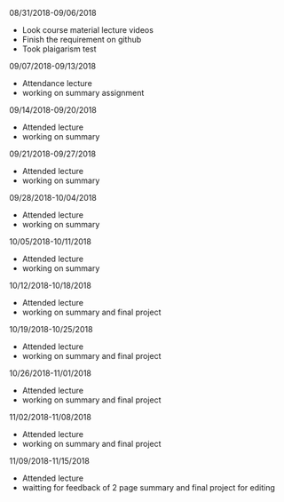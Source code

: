 08/31/2018-09/06/2018

+ Look course material lecture videos
+ Finish the requirement on github
+ Took plaigarism test

09/07/2018-09/13/2018
+ Attendance lecture
+ working on summary assignment

09/14/2018-09/20/2018
+ Attended lecture
+ working on summary

09/21/2018-09/27/2018
+ Attended lecture
+ working on summary

09/28/2018-10/04/2018
+ Attended lecture
+ working on summary

10/05/2018-10/11/2018
+ Attended lecture
+ working on summary

10/12/2018-10/18/2018
+ Attended lecture
+ working on summary and final project

10/19/2018-10/25/2018
+ Attended lecture
+ working on summary and final project

10/26/2018-11/01/2018
+ Attended lecture
+ working on summary and final project

11/02/2018-11/08/2018
+ Attended lecture
+ working on summary and final project

11/09/2018-11/15/2018
+ Attended lecture
+ waitting for feedback of 2 page summary and final project for editing
